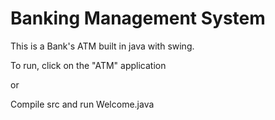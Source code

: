 # Banking Management System

This is a Bank's ATM built in java with swing.

To run, click on the "ATM" application 

or

Compile src and run Welcome.java
 
